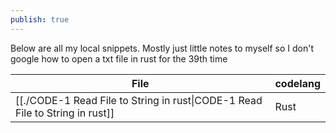 ```yaml
---  
publish: true  
---  
```

  
  
  
Below are all my local snippets. Mostly just little notes to myself so I don't google how to open a txt file in rust for the 39th time  
  
| File                                                                                         | codelang |  
| -------------------------------------------------------------------------------------------- | -------- |  
| [[./CODE-1 Read File to String in rust\|CODE-1 Read File to String in rust]] | Rust     |  
  
  
  
